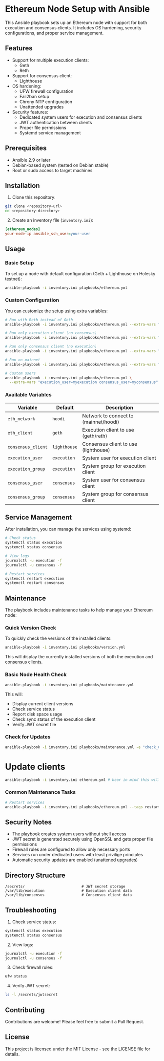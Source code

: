# Ethereum Node Setup with Ansible

This Ansible playbook sets up an Ethereum node with support for both execution and consensus clients. It includes OS hardening, security configurations, and proper service management.

## Features

- Support for multiple execution clients:
  - Geth
  - Reth
- Support for consensus client:
  - Lighthouse
- OS hardening:
  - UFW firewall configuration
  - Fail2ban setup
  - Chrony NTP configuration
  - Unattended upgrades
- Security features:
  - Dedicated system users for execution and consensus clients
  - JWT authentication between clients
  - Proper file permissions
  - Systemd service management

## Prerequisites

- Ansible 2.9 or later
- Debian-based system (tested on Debian stable)
- Root or sudo access to target machines

## Installation

1. Clone this repository:
```bash
git clone <repository-url>
cd <repository-directory>
```

2. Create an inventory file (`inventory.ini`):
```ini
[ethereum_nodes]
your-node-ip ansible_ssh_user=your-user
```

## Usage

### Basic Setup

To set up a node with default configuration (Geth + Lighthouse on Holesky testnet):
```bash
ansible-playbook -i inventory.ini playbooks/ethereum.yml
```

### Custom Configuration

You can customize the setup using extra variables:

```bash
# Run with Reth instead of Geth
ansible-playbook -i inventory.ini playbooks/ethereum.yml --extra-vars "eth_client=reth"

# Run only execution client (no consensus)
ansible-playbook -i inventory.ini playbooks/ethereum.yml --extra-vars "consensus_client="

# Run only consensus client (no execution)
ansible-playbook -i inventory.ini playbooks/ethereum.yml --extra-vars "eth_client="

# Run on mainnet
ansible-playbook -i inventory.ini playbooks/ethereum.yml --extra-vars "eth_network=mainnet"

# Custom users
ansible-playbook -i inventory.ini playbooks/ethereum.yml \
  --extra-vars "execution_user=myexecution consensus_user=myconsensus"
```

### Available Variables

| Variable | Default | Description |
|----------|---------|-------------|
| `eth_network` | `hoodi` | Network to connect to (mainnet/hoodi) |
| `eth_client` | `geth` | Execution client to use (geth/reth) |
| `consensus_client` | `lighthouse` | Consensus client to use (lighthouse) |
| `execution_user` | `execution` | System user for execution client |
| `execution_group` | `execution` | System group for execution client |
| `consensus_user` | `consensus` | System user for consensus client |
| `consensus_group` | `consensus` | System group for consensus client |

## Service Management

After installation, you can manage the services using systemd:

```bash
# Check status
systemctl status execution
systemctl status consensus

# View logs
journalctl -u execution -f
journalctl -u consensus -f

# Restart services
systemctl restart execution
systemctl restart consensus
```

## Maintenance

The playbook includes maintenance tasks to help manage your Ethereum node:

### Quick Version Check

To quickly check the versions of the installed clients:

```bash
ansible-playbook -i inventory.ini playbooks/version.yml
```

This will display the currently installed versions of both the execution and consensus clients.

### Basic Node Health Check

```bash
ansible-playbook -i inventory.ini playbooks/maintenance.yml
```

This will:
- Display current client versions
- Check service status
- Report disk space usage
- Check sync status of the execution client
- Verify JWT secret file

### Check for Updates

```bash
ansible-playbook -i inventory.ini playbooks/maintenance.yml -e "check_updates=true"
```

# Update clients
```bash
ansible-playbook -i inventory.ini ethereum.yml # bear in mind this will upgade if upgrades are available.
```

### Common Maintenance Tasks

```bash
# Restart services
ansible-playbook -i inventory.ini playbooks/ethereum.yml --tags restart <- Not implemented

```

## Security Notes

- The playbook creates system users without shell access
- JWT secret is generated securely using OpenSSL and gets proper file permissions
- Firewall rules are configured to allow only necessary ports
- Services run under dedicated users with least privilige principles
- Automatic security updates are enabled (unattened upgrades)

## Directory Structure

```
/secrets/                          # JWT secret storage
/var/lib/execution                 # Execution client data
/var/lib/consensus                 # Consensus client data
```

## Troubleshooting

1. Check service status:
```bash
systemctl status execution
systemctl status consensus
```

2. View logs:
```bash
journalctl -u execution -f
journalctl -u consensus -f
```

3. Check firewall rules:
```bash
ufw status
```

4. Verify JWT secret:
```bash
ls -l /secrets/jwtsecret
```

## Contributing

Contributions are welcome! Please feel free to submit a Pull Request.

## License

This project is licensed under the MIT License - see the LICENSE file for details. 